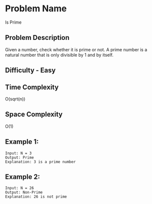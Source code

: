 # Problem Name 
Is Prime

## Problem Description

Given a number, check whether it is prime or not. A prime number is a natural number that is only divisible by 1 and by itself.

## Difficulty - Easy

## Time Complexity
O(sqrt(n))

## Space Complexity
O(1)

## Example 1:
```
Input: N = 3
Output: Prime
Explanation: 3 is a prime number
```

## Example 2:
```
Input: N = 26
Output: Non-Prime
Explanation: 26 is not prime
```